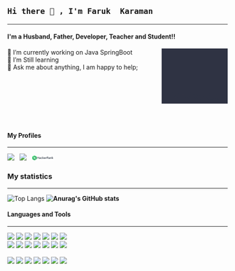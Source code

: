 ## `Hi there 👋 , I'm Faruk  Karaman`
---
#### I'm a Husband, Father, Developer, Teacher and Student!!
<img width="30%" align="right" alt="Github" src="img/giphy.gif" />
🔭 I’m currently working on  Java SpringBoot<br />
🌱 I’m Still learning<br />
💬 Ask me about anything, I am happy to help;<br />
         
<br />
<br />
<br />
<br />
<br />
<br />
<br />
      

#### My Profiles
---

 [<img src="https://www.vectorlogo.zone/logos/linkedin/linkedin-ar21.svg" width="10%"/>](https://www.linkedin.com/in/faruk-karaman) &nbsp; [<img src="https://www.vectorlogo.zone/logos/gmail/gmail-ar21.svg" width="10%"/>](mailto:farukkaramanvektorel@gmail.com)  &nbsp; [<img src="img/hackerrank.webp" width="10%"/>](https://www.hackerrank.com/faruqi78)
 
 ### My statistics
 ---

![Top Langs](https://github-readme-stats.vercel.app/api/top-langs/?username=FarukKaramanVektorel&layout=pie)  **![Anurag's GitHub stats](https://github-readme-stats.vercel.app/api?username=FarukKaramanVektorel)** 
  #### Languages and Tools
  ---

  <code><img width="11%" src="https://www.vectorlogo.zone/logos/java/java-ar21.svg"></code>
  <code><img width="11%" src="https://www.vectorlogo.zone/logos/dotnet/dotnet-ar21.svg"></code>
  <code><img width="11%" src="https://www.vectorlogo.zone/logos/python/python-ar21.svg"></code>
  <code><img width="11%" src="https://www.vectorlogo.zone/logos/javascript/javascript-ar21.svg"></code>
  <code><img width="11%" src="https://www.vectorlogo.zone/logos/w3_css/w3_css-ar21.svg"></code>
  <code><img width="11%" src="https://www.vectorlogo.zone/logos/w3_html5/w3_html5-ar21.svg"></code>
  <code><img width="11%" src="https://www.vectorlogo.zone/logos/reactjs/reactjs-ar21.svg"></code> 
  <br />
  <code><img width="11%" src="https://www.vectorlogo.zone/logos/eclipse/eclipse-ar21.svg"></code>
  <code><img width="11%" src="https://www.vectorlogo.zone/logos/visualstudio_code/visualstudio_code-ar21.svg"></code>
  <code><img width="11%" src="https://www.vectorlogo.zone/logos/jetbrains/jetbrains-ar21.svg"></code>
  <code><img width="11%" src="https://www.vectorlogo.zone/logos/getpostman/getpostman-ar21.svg"></code> 
  <code><img width="11%" src="https://www.vectorlogo.zone/logos/json/json-ar21.svg"></code> 
  <code><img width="11%" src="https://www.vectorlogo.zone/logos/springio/springio-ar21.svg"></code>
  <code><img width="11%" src="https://www.vectorlogo.zone/logos/wordpress/wordpress-ar21.svg"></code>  
  <br/>
  <code><img width="11%" src="https://www.vectorlogo.zone/logos/github/github-ar21.svg"></code>
  <code><img width="11%" src="https://www.vectorlogo.zone/logos/git-scm/git-scm-ar21.svg"></code>
  <code><img width="11%" src="https://www.vectorlogo.zone/logos/gitlab/gitlab-ar21.svg"></code>
  <code><img width="11%" src="https://www.vectorlogo.zone/logos/mysql/mysql-ar21.svg"></code>
  <code><img width="11%" src="https://www.vectorlogo.zone/logos/sqlite/sqlite-ar21.svg"></code>
  <code><img width="11%" src="https://www.vectorlogo.zone/logos/phpmyadmin/phpmyadmin-ar21.svg"></code>
  <code><img width="11%" src="https://www.vectorlogo.zone/logos/postgresql/postgresql-ar21.svg"></code>
  
  
  
  
 

